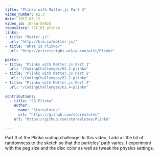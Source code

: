 ```yaml
---
title: "Plinko with Matter.js Part 3"
video_number: 62.3
date: 2017-03-12
video_id: jN-sW-SxNzk
repository: /CC_62_plinko
links:
- title: "Matter.js"  
  url: "http://brm.io/matter-js/"
- title: "What is Plinko?"  
  url: "http://priceisright.wikia.com/wiki/Plinko"

parts:
- title: "Plinko with Matter.js Part 1"
  url: "/CodingChallenges/62.1-plinko"
- title: "Plinko with Matter.js Part 2"
  url: "/CodingChallenges/62.2-plinko"
- title: "Plinko with Matter.js Part 4"
  url: "/CodingChallenges/62.4-plinko" 
  
contributions:
  - title: "JS Plinko"
    author:
      name: "Storealutes"
      url: "https://github.com/storealutes"
    url: "https://github.com/storealutes/Plinko"

---
```


Part 3 of the Plinko coding challenge! In this video, I add a little bit of randomness to the sketch so that the particles' path varies. I experiment with the peg size and the disc color as well as tweak the physics settings.

